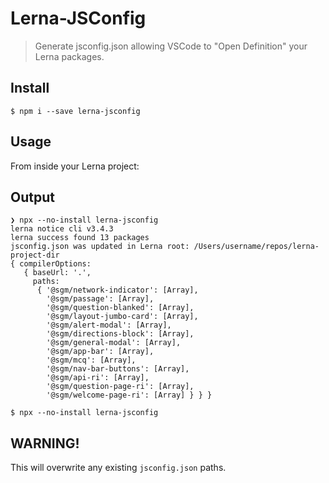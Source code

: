 # Lerna-JSConfig

> Generate jsconfig.json allowing VSCode to \"Open Definition\" your Lerna packages.

## Install

```shell
$ npm i --save lerna-jsconfig
```

## Usage

From inside your Lerna project:

## Output

```shell
❯ npx --no-install lerna-jsconfig
lerna notice cli v3.4.3
lerna success found 13 packages
jsconfig.json was updated in Lerna root: /Users/username/repos/lerna-project-dir
{ compilerOptions:
   { baseUrl: '.',
     paths:
      { '@sgm/network-indicator': [Array],
        '@sgm/passage': [Array],
        '@sgm/question-blanked': [Array],
        '@sgm/layout-jumbo-card': [Array],
        '@sgm/alert-modal': [Array],
        '@sgm/directions-block': [Array],
        '@sgm/general-modal': [Array],
        '@sgm/app-bar': [Array],
        '@sgm/mcq': [Array],
        '@sgm/nav-bar-buttons': [Array],
        '@sgm/api-ri': [Array],
        '@sgm/question-page-ri': [Array],
        '@sgm/welcome-page-ri': [Array] } } }
```

```shell
$ npx --no-install lerna-jsconfig
```

## WARNING!

This will overwrite any existing `jsconfig.json` paths.